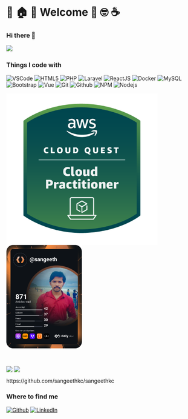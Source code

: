 # :tada: :house: :star2: Welcome :muscle: :nerd_face: :coffee:

### Hi there 👋

![](https://visitor-badge.glitch.me/badge?page_id=sangeethk.sangeethkc)

<h3>Things I code with</h3>
<p>

<img alt="VSCode" src="https://img.shields.io/badge/-VS%20Code-blue?style=for-the-badge&logo=visualstudio&logoColor=white" />

<img alt="HTML5" src="https://img.shields.io/badge/-HTML5-E34F26?style=for-the-badge&logo=visualstudio&logoColor=white" />

<img alt="PHP" src="https://img.shields.io/badge/-PHP-45b8d8?style=for-the-badge&logo=php&logoColor=white" />

<img alt="Laravel" src="https://img.shields.io/badge/-Laravel-DD0031?style=for-the-badge&logo=laravel&logoColor=white" />

<img alt="ReactJS" src="https://img.shields.io/badge/React-20232A?style=for-the-badge&logo=react&logoColor=61DAFB" />

<img alt="Docker" src="https://img.shields.io/badge/-Docker-2496ED?style=for-the-badge&logo=docker&logoColor=white" />

<img alt="MySQL" src="https://img.shields.io/badge/-MySQL-F9A03C?style=for-the-badge&logo=laravel&logoColor=white" />

<img alt="Bootstrap" src="https://img.shields.io/badge/-Bootstrap-green?style=for-the-badge&logo=Bootstrap&logoColor=white" />

<img alt="Vue" src="https://img.shields.io/badge/-Vue.js-blueviolet?style=for-the-badge&logo=Vue.js&logoColor=white" />

<img alt="Git" src="https://img.shields.io/badge/-Git-F05032?style=for-the-badge&logo=Git&logoColor=white" />

<img alt="Github" src="https://img.shields.io/badge/-GitHub-grey?style=for-the-badge&logo=Github&logoColor=white" />

<img alt="NPM" src="https://img.shields.io/badge/-npm-CB3837?style=for-the-badge&logo=npm&logoColor=white" />

<img alt="Nodejs" src="https://img.shields.io/badge/-Nodejs-43853d?style=for-the-badge&logo=Node.js&logoColor=white" />

</p>

<p align="center">
  <p>
  <a href="https://www.credly.com/badges/fdb181e6-4e94-4c3e-9e55-ee4ad9ff144f/public_url"><img src="aws-cloud-quest-cloud-practitioner.png" height="400" width="400" align="center" alt="AWS Cloud Practitioner" align="center"/></a>
  <a href="https://github.com/sangeethkc"><img src="https://github.com/sangeethkc/sangeethkc/blob/main/devcard.svg" width="200" alt="Sangeeth's Dev Card" align="center"/></a>
  </p>
  <br>
  <p>
  <a href="https://github.com/sangeethkc"><img src="https://github-readme-stats.vercel.app/api?username=sangeethkc&count_private=true&show_icons=true&theme=midnight-purple&line_height=48&custom_title=Github_Stats&hide=stars&include_all_commits&card_width=205" align="center"></a>
  <a href="https://github.com/sangeethkc"><img src="https://github-readme-stats.vercel.app/api/top-langs/?username=sangeethkc&count_private=true&hide=html,scss,,ejs&theme=midnight-purple&card_width=205" align="center"></a>
  </p>
</p>https://github.com/sangeethkc/sangeethkc 

<h3>Where to find me</h3>
<p><a href="https://github.com/sangeethkc" target="_blank"><img alt="Github" src="https://img.shields.io/badge/GitHub-%2312100E.svg?&style=for-the-badge&logo=Github&logoColor=white" /></a>  <a href="https://www.linkedin.com/in/sangeethkc" target="_blank"><img alt="LinkedIn" src="https://img.shields.io/badge/linkedin-%230077B5.svg?&style=for-the-badge&logo=linkedin&logoColor=white" /></a>
</p>

<!--
**sangeethkc/sangeethkc** is a ✨ _special_ ✨ repository because its `README.md` (this file) appears on your GitHub profile.

Here are some ideas to get you started:

- 🔭 I’m currently working on ...
- 🌱 I’m currently learning ...
- 👯 I’m looking to collaborate on ...
- 🤔 I’m looking for help with ...
- 💬 Ask me about ...
- 📫 How to reach me: ...
- 😄 Pronouns: ...
- ⚡ Fun fact: ...
-->
